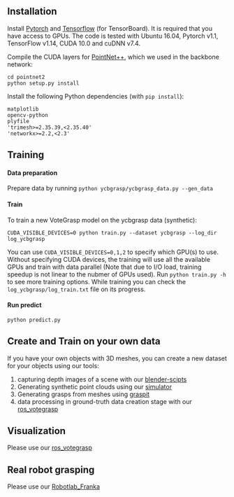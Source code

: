 ## Installation

Install [Pytorch](https://pytorch.org/get-started/locally/) and [Tensorflow](https://github.com/tensorflow/tensorflow) (for TensorBoard). It is required that you have access to GPUs. The code is tested with Ubuntu 16.04, Pytorch v1.1, TensorFlow v1.14, CUDA 10.0 and cuDNN v7.4.

Compile the CUDA layers for [PointNet++](http://arxiv.org/abs/1706.02413), which we used in the backbone network:

    cd pointnet2
    python setup.py install

Install the following Python dependencies (with `pip install`):

    matplotlib
    opencv-python
    plyfile
    'trimesh>=2.35.39,<2.35.40'
    'networkx>=2.2,<2.3'

## Training

#### Data preparation

Prepare data by running `python ycbgrasp/ycbgrasp_data.py --gen_data`

#### Train

To train a new VoteGrasp model on the ycbgrasp data (synthetic):

    CUDA_VISIBLE_DEVICES=0 python train.py --dataset ycbgrasp --log_dir log_ycbgrasp

You can use `CUDA_VISIBLE_DEVICES=0,1,2` to specify which GPU(s) to use. Without specifying CUDA devices, the training will use all the available GPUs and train with data parallel (Note that due to I/O load, training speedup is not linear to the nubmer of GPUs used). Run `python train.py -h` to see more training options.
While training you can check the `log_ycbgrasp/log_train.txt` file on its progress.

#### Run predict

    python predict.py

## Create and Train on your own data

If you have your own objects with 3D meshes, you can create a new dataset for your objects using our tools:

1. capturing depth images of a scene with our [blender-scipts](https://github.com/votegrasp/blender-scripts)
2. Generating synthetic point clouds using our [simulator](https://github.com/votegrasp/simulation_grasping)
3. Generating grasps from meshes using [graspit](https://github.com/votegrasp/graspit)
4. data processing in ground-truth data creation stage with our [ros_votegrasp](https://github.com/votegrasp/ros_votegrasp)

## Visualization
Please use our [ros_votegrasp](https://github.com/votegrasp/ros_votegrasp)

## Real robot grasping
Please use our [Robotlab_Franka](https://github.com/votegrasp/real_robot_grasping)
